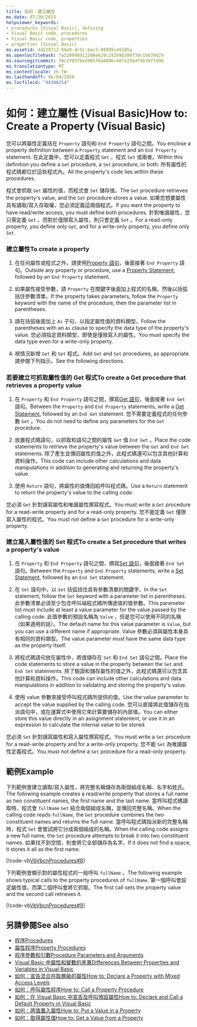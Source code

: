 ```yaml
---
title: 如何：建立屬性
ms.date: 07/20/2015
helpviewer_keywords:
- procedures [Visual Basic], defining
- Visual Basic code, procedures
- Visual Basic code, properties
- properties [Visual Basic]
ms.assetid: 4d229712-6be8-4c5c-bac5-06995ce9185a
ms.openlocfilehash: fa220998d12206e620c242b9b39df3dc1b639d29
ms.sourcegitcommit: f8c270376ed905f6a8896ce0fe25b4f4b38ff498
ms.translationtype: MT
ms.contentlocale: zh-TW
ms.lasthandoff: 06/04/2020
ms.locfileid: "84388254"
---
```

# <a name="how-to-create-a-property-visual-basic"></a><span data-ttu-id="f9ce1-102">如何：建立屬性 (Visual Basic)</span><span class="sxs-lookup"><span data-stu-id="f9ce1-102">How to: Create a Property (Visual Basic)</span></span>
<span data-ttu-id="f9ce1-103">您可以將屬性定義括在 `Property` 語句和 `End Property` 語句之間。</span><span class="sxs-lookup"><span data-stu-id="f9ce1-103">You enclose a property definition between a `Property` statement and an `End Property` statement.</span></span> <span data-ttu-id="f9ce1-104">在此定義中，您可以定義程式 `Get` 、程式 `Set` 或兩者。</span><span class="sxs-lookup"><span data-stu-id="f9ce1-104">Within this definition you define a `Get` procedure, a `Set` procedure, or both.</span></span> <span data-ttu-id="f9ce1-105">所有屬性的程式碼都位於這些程式內。</span><span class="sxs-lookup"><span data-stu-id="f9ce1-105">All the property's code lies within these procedures.</span></span>  
  
 <span data-ttu-id="f9ce1-106">程式會抓取 `Get` 屬性的值，而程式會 `Set` 儲存值。</span><span class="sxs-lookup"><span data-stu-id="f9ce1-106">The `Get` procedure retrieves the property's value, and the `Set` procedure stores a value.</span></span> <span data-ttu-id="f9ce1-107">如果您想要屬性具有讀取/寫入存取權，您必須定義這兩個程式。</span><span class="sxs-lookup"><span data-stu-id="f9ce1-107">If you want the property to have read/write access, you must define both procedures.</span></span> <span data-ttu-id="f9ce1-108">針對唯讀屬性，您只需定義 `Get` ，而對於僅限寫入屬性，則只會定義 `Set` 。</span><span class="sxs-lookup"><span data-stu-id="f9ce1-108">For a read-only property, you define only `Get`, and for a write-only property, you define only `Set`.</span></span>  
  
### <a name="to-create-a-property"></a><span data-ttu-id="f9ce1-109">建立屬性</span><span class="sxs-lookup"><span data-stu-id="f9ce1-109">To create a property</span></span>  
  
1. <span data-ttu-id="f9ce1-110">在任何屬性或程式之外，請使用[Property 語句](../../../language-reference/statements/property-statement.md)，後面接著 `End Property` 語句。</span><span class="sxs-lookup"><span data-stu-id="f9ce1-110">Outside any property or procedure, use a [Property Statement](../../../language-reference/statements/property-statement.md), followed by an `End Property` statement.</span></span>  
  
2. <span data-ttu-id="f9ce1-111">如果屬性接受參數，請 `Property` 在關鍵字後面加上程式的名稱，然後以括弧括住參數清單。</span><span class="sxs-lookup"><span data-stu-id="f9ce1-111">If the property takes parameters, follow the `Property` keyword with the name of the procedure, then the parameter list in parentheses.</span></span>  
  
3. <span data-ttu-id="f9ce1-112">請在括弧後面加上 `As` 子句，以指定屬性值的資料類型。</span><span class="sxs-lookup"><span data-stu-id="f9ce1-112">Follow the parentheses with an `As` clause to specify the data type of the property's value.</span></span> <span data-ttu-id="f9ce1-113">您必須指定資料類型，即使是僅限寫入的屬性。</span><span class="sxs-lookup"><span data-stu-id="f9ce1-113">You must specify the data type even for a write-only property.</span></span>  
  
4. <span data-ttu-id="f9ce1-114">視情況新增 `Get` 和 `Set` 程式。</span><span class="sxs-lookup"><span data-stu-id="f9ce1-114">Add `Get` and `Set` procedures, as appropriate.</span></span> <span data-ttu-id="f9ce1-115">請參閱下列指示。</span><span class="sxs-lookup"><span data-stu-id="f9ce1-115">See the following directions.</span></span>  
  
### <a name="to-create-a-get-procedure-that-retrieves-a-property-value"></a><span data-ttu-id="f9ce1-116">若要建立可抓取屬性值的 Get 程式</span><span class="sxs-lookup"><span data-stu-id="f9ce1-116">To create a Get procedure that retrieves a property value</span></span>  
  
1. <span data-ttu-id="f9ce1-117">在 `Property` 和 `End Property` 語句之間，撰寫[Get 語句](../../../language-reference/statements/get-statement.md)，後面接著 `End Get` 語句。</span><span class="sxs-lookup"><span data-stu-id="f9ce1-117">Between the `Property` and `End Property` statements, write a [Get Statement](../../../language-reference/statements/get-statement.md), followed by an `End Get` statement.</span></span> <span data-ttu-id="f9ce1-118">您不需要定義程式的任何參數 `Get` 。</span><span class="sxs-lookup"><span data-stu-id="f9ce1-118">You do not need to define any parameters for the `Get` procedure.</span></span>  
  
2. <span data-ttu-id="f9ce1-119">放置程式碼語句，以抓取和語句之間的屬性 `Get` 值 `End Get` 。</span><span class="sxs-lookup"><span data-stu-id="f9ce1-119">Place the code statements to retrieve the property's value between the `Get` and `End Get` statements.</span></span> <span data-ttu-id="f9ce1-120">除了產生並傳回屬性的值之外，此程式碼還可以包含其他計算和資料操作。</span><span class="sxs-lookup"><span data-stu-id="f9ce1-120">This code can include other calculations and data manipulations in addition to generating and returning the property's value.</span></span>  
  
3. <span data-ttu-id="f9ce1-121">使用 `Return` 語句，將屬性的值傳回給呼叫程式碼。</span><span class="sxs-lookup"><span data-stu-id="f9ce1-121">Use a `Return` statement to return the property's value to the calling code.</span></span>  
  
 <span data-ttu-id="f9ce1-122">您必須 `Get` 針對讀寫屬性和唯讀屬性撰寫程式。</span><span class="sxs-lookup"><span data-stu-id="f9ce1-122">You must write a `Get` procedure for a read-write property and for a read-only property.</span></span> <span data-ttu-id="f9ce1-123">您不能定義 `Get` 僅限寫入屬性的程式。</span><span class="sxs-lookup"><span data-stu-id="f9ce1-123">You must not define a `Get` procedure for a write-only property.</span></span>  
  
### <a name="to-create-a-set-procedure-that-writes-a-propertys-value"></a><span data-ttu-id="f9ce1-124">建立寫入屬性值的 Set 程式</span><span class="sxs-lookup"><span data-stu-id="f9ce1-124">To create a Set procedure that writes a property's value</span></span>  
  
1. <span data-ttu-id="f9ce1-125">在 `Property` 和 `End Property` 語句之間，撰寫[Set 語句](../../../language-reference/statements/set-statement.md)，後面接著 `End Set` 語句。</span><span class="sxs-lookup"><span data-stu-id="f9ce1-125">Between the `Property` and `End Property` statements, write a [Set Statement](../../../language-reference/statements/set-statement.md), followed by an `End Set` statement.</span></span>  
  
2. <span data-ttu-id="f9ce1-126">在 `Set` 語句中，以 `Set` 括弧括住具有參數清單的關鍵字。</span><span class="sxs-lookup"><span data-stu-id="f9ce1-126">In the `Set` statement, follow the `Set` keyword with a parameter list in parentheses.</span></span> <span data-ttu-id="f9ce1-127">此參數清單必須至少包含呼叫端程式碼所傳遞值的值參數。</span><span class="sxs-lookup"><span data-stu-id="f9ce1-127">This parameter list must include at least a value parameter for the value passed by the calling code.</span></span> <span data-ttu-id="f9ce1-128">此值參數的預設名稱為 `Value` ，但是您可以使用不同的名稱（如果適用的話）。</span><span class="sxs-lookup"><span data-stu-id="f9ce1-128">The default name for this value parameter is `Value`, but you can use a different name if appropriate.</span></span> <span data-ttu-id="f9ce1-129">Value 參數必須與屬性本身具有相同的資料類型。</span><span class="sxs-lookup"><span data-stu-id="f9ce1-129">The value parameter must have the same data type as the property itself.</span></span>  
  
3. <span data-ttu-id="f9ce1-130">將程式碼語句放在屬性中，將值儲存在 `Set` 和 `End Set` 語句之間。</span><span class="sxs-lookup"><span data-stu-id="f9ce1-130">Place the code statements to store a value in the property between the `Set` and `End Set` statements.</span></span> <span data-ttu-id="f9ce1-131">除了驗證和儲存屬性的值之外，此程式碼還可以包含其他計算和資料操作。</span><span class="sxs-lookup"><span data-stu-id="f9ce1-131">This code can include other calculations and data manipulations in addition to validating and storing the property's value.</span></span>  
  
4. <span data-ttu-id="f9ce1-132">使用 value 參數來接受呼叫程式碼所提供的值。</span><span class="sxs-lookup"><span data-stu-id="f9ce1-132">Use the value parameter to accept the value supplied by the calling code.</span></span> <span data-ttu-id="f9ce1-133">您可以直接將此值儲存在指派語句中，或在運算式中使用它來計算要儲存的內部值。</span><span class="sxs-lookup"><span data-stu-id="f9ce1-133">You can either store this value directly in an assignment statement, or use it in an expression to calculate the internal value to be stored.</span></span>  
  
 <span data-ttu-id="f9ce1-134">您必須 `Set` 針對讀寫屬性和寫入屬性撰寫程式。</span><span class="sxs-lookup"><span data-stu-id="f9ce1-134">You must write a `Set` procedure for a read-write property and for a write-only property.</span></span> <span data-ttu-id="f9ce1-135">您不能 `Set` 為唯讀屬性定義程式。</span><span class="sxs-lookup"><span data-stu-id="f9ce1-135">You must not define a `Set` procedure for a read-only property.</span></span>  
  
## <a name="example"></a><span data-ttu-id="f9ce1-136">範例</span><span class="sxs-lookup"><span data-stu-id="f9ce1-136">Example</span></span>  
 <span data-ttu-id="f9ce1-137">下列範例會建立讀取/寫入屬性，將完整名稱儲存為兩個組成名稱、名字和姓氏。</span><span class="sxs-lookup"><span data-stu-id="f9ce1-137">The following example creates a read/write property that stores a full name as two constituent names, the first name and the last name.</span></span> <span data-ttu-id="f9ce1-138">當呼叫程式碼讀取時，程式會 `fullName` `Get` 結合兩個組成名稱，並傳回完整名稱。</span><span class="sxs-lookup"><span data-stu-id="f9ce1-138">When the calling code reads `fullName`, the `Get` procedure combines the two constituent names and returns the full name.</span></span> <span data-ttu-id="f9ce1-139">當呼叫程式碼指派新的完整名稱時，程式 `Set` 會嘗試將它分成兩個組成的名稱。</span><span class="sxs-lookup"><span data-stu-id="f9ce1-139">When the calling code assigns a new full name, the `Set` procedure attempts to break it into two constituent names.</span></span> <span data-ttu-id="f9ce1-140">如果找不到空間，則會將它全部儲存為名字。</span><span class="sxs-lookup"><span data-stu-id="f9ce1-140">If it does not find a space, it stores it all as the first name.</span></span>  
  
 [!code-vb[VbVbcnProcedures#8](~/samples/snippets/visualbasic/VS_Snippets_VBCSharp/VbVbcnProcedures/VB/Class1.vb#8)]  
  
 <span data-ttu-id="f9ce1-141">下列範例會顯示對的屬性程式的一般呼叫 `fullName` 。</span><span class="sxs-lookup"><span data-stu-id="f9ce1-141">The following example shows typical calls to the property procedures of `fullName`.</span></span> <span data-ttu-id="f9ce1-142">第一個呼叫會設定屬性值，而第二個呼叫會將它抓取。</span><span class="sxs-lookup"><span data-stu-id="f9ce1-142">The first call sets the property value and the second call retrieves it.</span></span>  
  
 [!code-vb[VbVbcnProcedures#9](~/samples/snippets/visualbasic/VS_Snippets_VBCSharp/VbVbcnProcedures/VB/Class1.vb#9)]  
  
## <a name="see-also"></a><span data-ttu-id="f9ce1-143">另請參閱</span><span class="sxs-lookup"><span data-stu-id="f9ce1-143">See also</span></span>

- [<span data-ttu-id="f9ce1-144">程序</span><span class="sxs-lookup"><span data-stu-id="f9ce1-144">Procedures</span></span>](./index.md)
- [<span data-ttu-id="f9ce1-145">屬性程序</span><span class="sxs-lookup"><span data-stu-id="f9ce1-145">Property Procedures</span></span>](./property-procedures.md)
- [<span data-ttu-id="f9ce1-146">程序參數和引數</span><span class="sxs-lookup"><span data-stu-id="f9ce1-146">Procedure Parameters and Arguments</span></span>](./procedure-parameters-and-arguments.md)
- [<span data-ttu-id="f9ce1-147">Visual Basic 中屬性和變數的差異</span><span class="sxs-lookup"><span data-stu-id="f9ce1-147">Differences Between Properties and Variables in Visual Basic</span></span>](./differences-between-properties-and-variables.md)
- [<span data-ttu-id="f9ce1-148">如何：宣告混合存取層級的屬性</span><span class="sxs-lookup"><span data-stu-id="f9ce1-148">How to: Declare a Property with Mixed Access Levels</span></span>](./how-to-declare-a-property-with-mixed-access-levels.md)
- [<span data-ttu-id="f9ce1-149">如何：呼叫屬性程序</span><span class="sxs-lookup"><span data-stu-id="f9ce1-149">How to: Call a Property Procedure</span></span>](./how-to-call-a-property-procedure.md)
- [<span data-ttu-id="f9ce1-150">如何：在 Visual Basic 中宣告及呼叫預設屬性</span><span class="sxs-lookup"><span data-stu-id="f9ce1-150">How to: Declare and Call a Default Property in Visual Basic</span></span>](./how-to-declare-and-call-a-default-property.md)
- [<span data-ttu-id="f9ce1-151">如何：將值置入屬性</span><span class="sxs-lookup"><span data-stu-id="f9ce1-151">How to: Put a Value in a Property</span></span>](./how-to-put-a-value-in-a-property.md)
- [<span data-ttu-id="f9ce1-152">如何：取得屬性值</span><span class="sxs-lookup"><span data-stu-id="f9ce1-152">How to: Get a Value from a Property</span></span>](./how-to-get-a-value-from-a-property.md)
